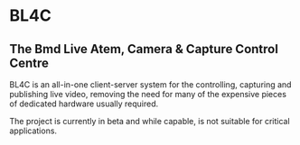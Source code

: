 BL4C 
====
The Bmd Live Atem, Camera &amp; Capture Control Centre
------------------------------------------------------
BL4C is an all-in-one client-server system for the controlling, capturing and publishing live video, removing the need for many of the expensive pieces of dedicated hardware usually required.

The project is currently in beta and while capable, is not suitable for critical applications.
